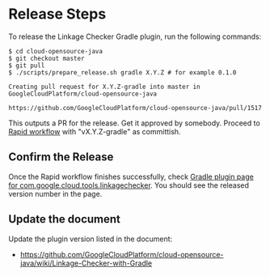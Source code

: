# Release Steps

To release the Linkage Checker Gradle plugin, run the following commands:

```
$ cd cloud-opensource-java
$ git checkout master
$ git pull
$ ./scripts/prepare_release.sh gradle X.Y.Z # for example 0.1.0

Creating pull request for X.Y.Z-gradle into master in GoogleCloudPlatform/cloud-opensource-java

https://github.com/GoogleCloudPlatform/cloud-opensource-java/pull/1517
```

This outputs a PR for the release. Get it approved by somebody. Proceed to
[Rapid workflow](https://rapid.corp.google.com/#/project/cloud-java-tools-cloud-opensource-java-gradle-plugin-kokoro-release?showInactive=false)
with "vX.Y.Z-gradle" as committish.

## Confirm the Release

Once the Rapid workflow finishes successfully, check
[Gradle plugin page for com.google.cloud.tools.linkagechecker](
https://plugins.gradle.org/plugin/com.google.cloud.tools.linkagechecker).
You should see the released version number in the page.

## Update the document

Update the plugin version listed in the document:

- https://github.com/GoogleCloudPlatform/cloud-opensource-java/wiki/Linkage-Checker-with-Gradle


